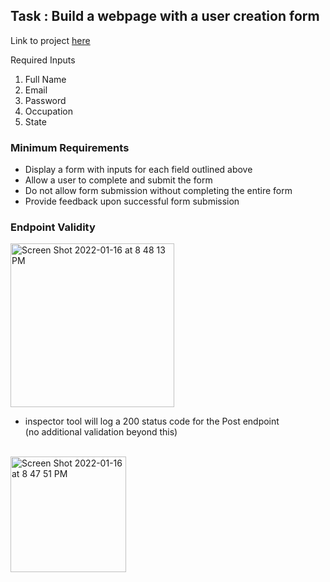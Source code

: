 ## Task : Build a webpage with a user creation form

Link to project [here](https://apple.com)

Required Inputs

1. Full Name 
2. Email
3. Password
4. Occupation
5. State

### Minimum Requirements

- Display a form with inputs for each field outlined above
- Allow a user to complete and submit the form
- Do not allow form submission without completing the entire form
- Provide feedback upon successful form submission

### Endpoint Validity
<img width="262" alt="Screen Shot 2022-01-16 at 8 48 13 PM" src="https://user-images.githubusercontent.com/80918639/149710167-3c665cb2-c245-4263-a3e3-9cfe38a0b194.png">


- inspector tool will log a 200 status code for the Post endpoint <br/>
(no additional validation beyond this)
<br/>

<img width="185" alt="Screen Shot 2022-01-16 at 8 47 51 PM" src="https://user-images.githubusercontent.com/80918639/149710110-c8c2a7f0-0038-4a2a-beef-113f33f4c669.png">
